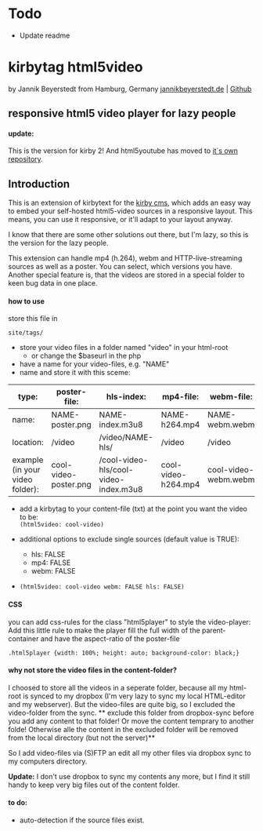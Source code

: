 # Todo
* Update readme

# kirbytag html5video
by Jannik Beyerstedt from Hamburg, Germany
[jannikbeyerstedt.de](http://jannikbeyerstedt.de) | [Github](https://github.com/jbeyerstedt)


## responsive html5 video player for lazy people

#### update:
This is the version for kirby 2! And html5youtube has moved to [it´s own repository](https://github.com/jtByt-Pictures/kirby-kirbytag-html5youtube).

## Introduction

This is an extension of kirbytext for the [kirby cms](getkirby.com), which adds an easy way to embed your self-hosted html5-video sources in a responsive layout. This means, you can use it responsive, or it'll adapt to your layout anyway.

I know that there are some other solutions out there, but I'm lazy, so this is the version for the lazy people.

This extension can handle mp4 (h.264), webm and HTTP-live-streaming sources as well as a poster. You can select, which versions you have.
Another special feature is, that the videos are stored in a special folder to keen bug data in one place.


#### how to use
store this file in

    site/tags/

* store your video files in a folder named "video" in your html-root
  * or change the $baseurl in the php
* have a name for your video-files, e.g. "NAME"
* name and store it with this sceme:

type:     | poster-file:    | hls-index:       | mp4-file:    | webm-file:
------    |------           |------            |------        |------
name:     | NAME-poster.png | NAME-index.m3u8  | NAME-h264.mp4| NAME-webm.webm
location: | /video          | /video/NAME-hls/ | /video       | /video
example (in your video folder):  | cool-video-poster.png | /cool-video-hls/cool-video-index.m3u8 | cool-video-h264.mp4 | cool-video-webm.webm

* add a kirbytag to your content-file (txt) at the point you want the video to be:  
`(html5video: cool-video)`

* additional options to exclude single sources (default value is TRUE):
  * hls: FALSE
  * mp4: FALSE
  * webm: FALSE
* `(html5video: cool-video webm: FALSE hls: FALSE)`


#### CSS

you can add css-rules for the class "html5player" to style the video-player:
Add this little rule to make the player fill the full width of the parent-container and have the aspect-ratio of the poster-file

    .html5player {width: 100%; height: auto; background-color: black;}


#### why not store the video files in the content-folder?
I choosed to store all the videos in a seperate folder, because all my html-root is synced to my dropbox (I'm very lazy to sync my local HTML-editor and my webserver). But the video-files are quite big, so I excluded the video-folder from the sync.
** exclude this folder from dropbox-sync before you add any content to that folder! Or move the content temprary to another folde! Otherwise alle the content in the excluded folder will be removed from the local directory (but not the server)**

So I add video-files via (S)FTP an edit all my other files via dropbox sync to my computers directory.

**Update:** I don't use dropbox to sync my contents any more, but I find it still handy to keep very big files out of the content folder.


#### to do:
- auto-detection if the source files exist.




